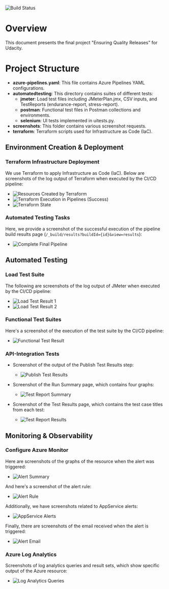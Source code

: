 ![Build Status](https://dev.azure.com/odluser234198/AzureDevOps/_apis/build/status%2Fnqthien041292.Ensuring-Quality-Releases-Project?branchName=main)

# Overview

This document presents the final project "Ensuring Quality Releases" for Udacity.

# Project Structure

- **azure-pipelines.yaml**: This file contains Azure Pipelines YAML configurations.
- **automatedtesting**: This directory contains suites of different tests:
  - **jmeter**: Load test files including JMeterPlan.jmx, CSV inputs, and TestReports (endurance-report, stress-report).
  - **postman**: Functional test files in Postman collections and environments.
  - **selenium**: UI tests implemented in uitests.py.
- **screenshots**: This folder contains various screenshot requests.
- **terraform**: Terraform scripts used for Infrastructure as Code (IaC).

## Environment Creation & Deployment

### Terraform Infrastructure Deployment

We use Terraform to apply Infrastructure as Code (IaC). Below are screenshots of the log output of Terraform when executed by the CI/CD pipeline:

- ![Resources Created by Terraform](screenshots/az-resource-created.png)
- ![Terraform Execution in Pipelines (Success)](screenshots/devops-pipelines-01.png)
- ![Terraform State](screenshots/az-container.png)

### Automated Testing Tasks

Here, we provide a screenshot of the successful execution of the pipeline build results page (`/_build/results?buildId={id}&view=results`):

- ![Complete Final Pipeline](screenshots/devops-execute-success-01.png)

## Automated Testing

### Load Test Suite

The following are screenshots of the log output of JMeter when executed by the CI/CD pipeline:

- ![Load Test Result 1](screenshots/devops-test-jmeter-stress.png)
- ![Load Test Result 2](screenshots/devops-test-jmeter-endurance.png)

### Functional Test Suites

Here's a screenshot of the execution of the test suite by the CI/CD pipeline:

- ![Functional Test Result](screenshots/devops-test-selenium-ui.png)

### API-Integration Tests

- Screenshot of the output of the Publish Test Results step:
  - ![Publish Test Results](screenshots/devops-test-postman-01.png)

- Screenshot of the Run Summary page, which contains four graphs:
  - ![Test Report Summary](screenshots/devops-test-postman-02.png)

- Screenshot of the Test Results page, which contains the test case titles from each test:
  - ![Test Report Results](screenshots/devops-test-postman-03.png)

## Monitoring & Observability

### Configure Azure Monitor

Here are screenshots of the graphs of the resource when the alert was triggered:

- ![Alert Summary](screenshots/az-appservice-log-1.png)

And here's a screenshot of the alert rule:

- ![Alert Rule](screenshots/az-appservice-log-2.png)

Additionally, we have screenshots related to AppService alerts:

- ![AppService Alerts](screenshots/az-appservice-log.png)

Finally, there are screenshots of the email received when the alert is triggered:

- ![Alert Email](screenshots/az-log-email.png)

### Azure Log Analytics

Screenshots of log analytics queries and result sets, which show specific output of the Azure resource:

- ![Log Analytics Queries](screenshots/az-log-1.png)
